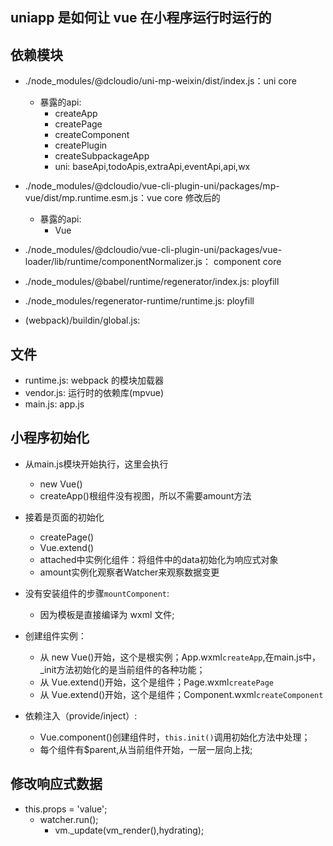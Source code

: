 ## uniapp 是如何让 vue 在小程序运行时运行的

## 依赖模块
- ./node_modules/@dcloudio/uni-mp-weixin/dist/index.js：uni core
  - 暴露的api:
    - createApp
    - createPage
    - createComponent
    - createPlugin
    - createSubpackageApp
    - uni: baseApi,todoApis,extraApi,eventApi,api,wx

- ./node_modules/@dcloudio/vue-cli-plugin-uni/packages/mp-vue/dist/mp.runtime.esm.js：vue core 修改后的
  - 暴露的api:
    - Vue

- ./node_modules/@dcloudio/vue-cli-plugin-uni/packages/vue-loader/lib/runtime/componentNormalizer.js： component core

- ./node_modules/@babel/runtime/regenerator/index.js: ployfill
- ./node_modules/regenerator-runtime/runtime.js: ployfill
- (webpack)/buildin/global.js:

## 文件
- runtime.js: webpack 的模块加载器
- vendor.js: 运行时的依赖库(mpvue)
- main.js: app.js

## 小程序初始化

- 从main.js模块开始执行，这里会执行
  - new Vue()
  - createApp()根组件没有视图，所以不需要amount方法

- 接着是页面的初始化
  - createPage()
  - Vue.extend()
  - attached中实例化组件：将组件中的data初始化为响应式对象
  - amount实例化观察者Watcher来观察数据变更

- 没有安装组件的步骤`mountComponent`:
  - 因为模板是直接编译为 wxml 文件;

- 创建组件实例：
  - 从 new Vue()开始，这个是根实例；App.wxml`createApp`,在main.js中，_init方法初始化的是当前组件的各种功能；
  - 从 Vue.extend()开始，这个是组件；Page.wxml`createPage`
  - 从 Vue.extend()开始，这个是组件；Component.wxml`createComponent`

- 依赖注入（provide/inject）:
  - Vue.component()创建组件时，`this.init()`调用初始化方法中处理；
  - 每个组件有$parent,从当前组件开始，一层一层向上找;

## 修改响应式数据

- this.props = 'value';
  - watcher.run();
    - vm._update(vm_render(),hydrating);

